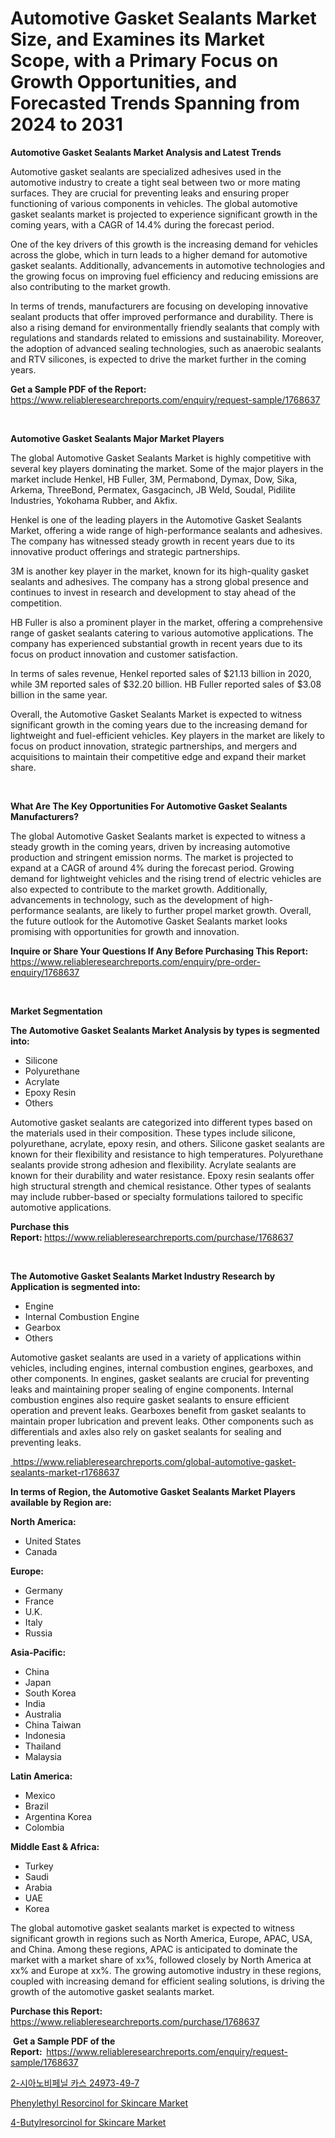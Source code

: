 <p><h1>Automotive Gasket Sealants Market Size, and Examines its Market Scope, with a Primary Focus on Growth Opportunities, and Forecasted Trends Spanning from 2024 to 2031</h1></p><p><strong>Automotive Gasket Sealants Market Analysis and Latest Trends</strong></p>
<p><p>Automotive gasket sealants are specialized adhesives used in the automotive industry to create a tight seal between two or more mating surfaces. They are crucial for preventing leaks and ensuring proper functioning of various components in vehicles. The global automotive gasket sealants market is projected to experience significant growth in the coming years, with a CAGR of 14.4% during the forecast period.</p><p>One of the key drivers of this growth is the increasing demand for vehicles across the globe, which in turn leads to a higher demand for automotive gasket sealants. Additionally, advancements in automotive technologies and the growing focus on improving fuel efficiency and reducing emissions are also contributing to the market growth. </p><p>In terms of trends, manufacturers are focusing on developing innovative sealant products that offer improved performance and durability. There is also a rising demand for environmentally friendly sealants that comply with regulations and standards related to emissions and sustainability. Moreover, the adoption of advanced sealing technologies, such as anaerobic sealants and RTV silicones, is expected to drive the market further in the coming years.</p></p>
<p><strong>Get a Sample PDF of the Report:&nbsp;</strong> <a href="https://www.reliableresearchreports.com/enquiry/request-sample/1768637">https://www.reliableresearchreports.com/enquiry/request-sample/1768637</a></p>
<p>&nbsp;</p>
<p><strong>Automotive Gasket Sealants Major Market Players</strong></p>
<p><p>The global Automotive Gasket Sealants Market is highly competitive with several key players dominating the market. Some of the major players in the market include Henkel, HB Fuller, 3M, Permabond, Dymax, Dow, Sika, Arkema, ThreeBond, Permatex, Gasgacinch, JB Weld, Soudal, Pidilite Industries, Yokohama Rubber, and Akfix.</p><p>Henkel is one of the leading players in the Automotive Gasket Sealants Market, offering a wide range of high-performance sealants and adhesives. The company has witnessed steady growth in recent years due to its innovative product offerings and strategic partnerships.</p><p>3M is another key player in the market, known for its high-quality gasket sealants and adhesives. The company has a strong global presence and continues to invest in research and development to stay ahead of the competition.</p><p>HB Fuller is also a prominent player in the market, offering a comprehensive range of gasket sealants catering to various automotive applications. The company has experienced substantial growth in recent years due to its focus on product innovation and customer satisfaction.</p><p>In terms of sales revenue, Henkel reported sales of $21.13 billion in 2020, while 3M reported sales of $32.20 billion. HB Fuller reported sales of $3.08 billion in the same year.</p><p>Overall, the Automotive Gasket Sealants Market is expected to witness significant growth in the coming years due to the increasing demand for lightweight and fuel-efficient vehicles. Key players in the market are likely to focus on product innovation, strategic partnerships, and mergers and acquisitions to maintain their competitive edge and expand their market share.</p></p>
<p>&nbsp;</p>
<p><strong>What Are The Key Opportunities For Automotive Gasket Sealants Manufacturers?</strong></p>
<p><p>The global Automotive Gasket Sealants market is expected to witness a steady growth in the coming years, driven by increasing automotive production and stringent emission norms. The market is projected to expand at a CAGR of around 4% during the forecast period. Growing demand for lightweight vehicles and the rising trend of electric vehicles are also expected to contribute to the market growth. Additionally, advancements in technology, such as the development of high-performance sealants, are likely to further propel market growth. Overall, the future outlook for the Automotive Gasket Sealants market looks promising with opportunities for growth and innovation.</p></p>
<p><strong>Inquire or Share Your Questions If Any Before Purchasing This Report:</strong> <a href="https://www.reliableresearchreports.com/enquiry/pre-order-enquiry/1768637">https://www.reliableresearchreports.com/enquiry/pre-order-enquiry/1768637</a></p>
<p>&nbsp;</p>
<p><strong>Market Segmentation</strong></p>
<p><strong>The Automotive Gasket Sealants Market Analysis by types is segmented into:</strong></p>
<p><ul><li>Silicone</li><li>Polyurethane</li><li>Acrylate</li><li>Epoxy Resin</li><li>Others</li></ul></p>
<p><p>Automotive gasket sealants are categorized into different types based on the materials used in their composition. These types include silicone, polyurethane, acrylate, epoxy resin, and others. Silicone gasket sealants are known for their flexibility and resistance to high temperatures. Polyurethane sealants provide strong adhesion and flexibility. Acrylate sealants are known for their durability and water resistance. Epoxy resin sealants offer high structural strength and chemical resistance. Other types of sealants may include rubber-based or specialty formulations tailored to specific automotive applications.</p></p>
<p><strong>Purchase this Report:&nbsp;</strong><a href="https://www.reliableresearchreports.com/purchase/1768637">https://www.reliableresearchreports.com/purchase/1768637</a></p>
<p>&nbsp;</p>
<p><strong>The Automotive Gasket Sealants Market Industry Research by Application is segmented into:</strong></p>
<p><ul><li>Engine</li><li>Internal Combustion Engine</li><li>Gearbox</li><li>Others</li></ul></p>
<p><p>Automotive gasket sealants are used in a variety of applications within vehicles, including engines, internal combustion engines, gearboxes, and other components. In engines, gasket sealants are crucial for preventing leaks and maintaining proper sealing of engine components. Internal combustion engines also require gasket sealants to ensure efficient operation and prevent leaks. Gearboxes benefit from gasket sealants to maintain proper lubrication and prevent leaks. Other components such as differentials and axles also rely on gasket sealants for sealing and preventing leaks.</p></p>
<p><a href="https://www.reliableresearchreports.com/global-automotive-gasket-sealants-market-r1768637">&nbsp;https://www.reliableresearchreports.com/global-automotive-gasket-sealants-market-r1768637</a></p>
<p><strong>In terms of Region, the Automotive Gasket Sealants Market Players available by Region are:</strong></p>
<p>
    <p> <strong> North America: </strong>
        <ul>
            <li>United States</li>
            <li>Canada</li>
        </ul>
        </p> 
    <p> <strong> Europe: </strong>
        <ul>
            <li>Germany</li>
            <li>France</li>
            <li>U.K.</li>
            <li>Italy</li>
            <li>Russia</li>
        </ul>
        </p> 
    <p> <strong> Asia-Pacific: </strong>
        <ul>
            <li>China</li>
            <li>Japan</li>
            <li>South Korea</li>
            <li>India</li>
            <li>Australia</li>
            <li>China Taiwan</li>
            <li>Indonesia</li>
            <li>Thailand</li>
            <li>Malaysia</li>
        </ul>
        </p> 
    <p> <strong> Latin America: </strong>
        <ul>
            <li>Mexico</li>
            <li>Brazil</li>
            <li>Argentina Korea</li>
            <li>Colombia</li>
        </ul>
        </p> 
    <p> <strong> Middle East & Africa: </strong>
        <ul>
            <li>Turkey</li>
            <li>Saudi</li>
            <li>Arabia</li>
            <li>UAE</li>
            <li>Korea</li>
        </ul>
    </p>
    </p>
<p><p>The global automotive gasket sealants market is expected to witness significant growth in regions such as North America, Europe, APAC, USA, and China. Among these regions, APAC is anticipated to dominate the market with a market share of xx%, followed closely by North America at xx% and Europe at xx%. The growing automotive industry in these regions, coupled with increasing demand for efficient sealing solutions, is driving the growth of the automotive gasket sealants market.</p></p>
<p><strong>Purchase this Report: </strong><a href="https://www.reliableresearchreports.com/purchase/1768637">https://www.reliableresearchreports.com/purchase/1768637</a></p>
<p>&nbsp;<strong>Get a Sample PDF of the Report:&nbsp;&nbsp;</strong><a href="https://www.reliableresearchreports.com/enquiry/request-sample/1768637">https://www.reliableresearchreports.com/enquiry/request-sample/1768637</a></p>
<p><strong></strong></p>
<p><p><a href="https://github.com/kimvicki3212024/Market-Research-Report-List-1/blob/main/3157180143065.md">2-시아노비페닐 카스 24973-49-7</a></p><p><a href="https://github.com/theanastasiyah/Market-Research-Report-List-1/blob/main/phenylethyl-resorcinol-for-skincare-market.md">Phenylethyl Resorcinol for Skincare Market</a></p><p><a href="https://github.com/lukmanduiky01/Market-Research-Report-List-1/blob/main/4-butylresorcinol-for-skincare-market.md">4-Butylresorcinol for Skincare Market</a></p></p>